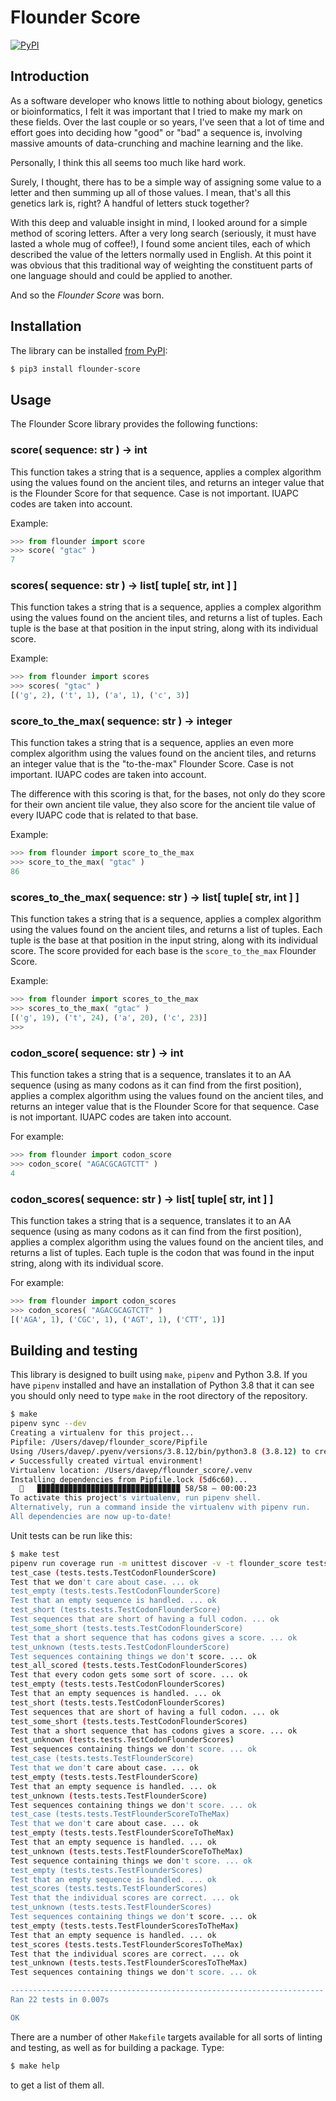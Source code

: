 # Flounder Score

[![PyPI](https://badge.fury.io/py/flounder-score.svg)](https://badge.fury.io/py/flounder-score)

## Introduction

As a software developer who knows little to nothing about biology, genetics
or bioinformatics, I felt it was important that I tried to make my mark on
these fields. Over the last couple or so years, I've seen that a lot of time
and effort goes into deciding how "good" or "bad" a sequence is, involving
massive amounts of data-crunching and machine learning and the like.

Personally, I think this all seems too much like hard work.

Surely, I thought, there has to be a simple way of assigning some value to a
letter and then summing up all of those values. I mean, that's all this
genetics lark is, right? A handful of letters stuck together?

With this deep and valuable insight in mind, I looked around for a simple
method of scoring letters. After a very long search (seriously, it must have
lasted a whole mug of coffee!), I found some ancient tiles, each of which
described the value of the letters normally used in English. At this point
it was obvious that this traditional way of weighting the constituent parts
of one language should and could be applied to another.

And so the *Flounder Score* was born.

## Installation

The library can be installed [from
PyPI](https://pypi.org/project/flounder-score/):

```sh
$ pip3 install flounder-score
```

## Usage

The Flounder Score library provides the following functions:

### score( sequence: str ) -> int

This function takes a string that is a sequence, applies a complex algorithm
using the values found on the ancient tiles, and returns an integer value
that is the Flounder Score for that sequence. Case is not important. IUAPC
codes are taken into account.

Example:

```python
>>> from flounder import score
>>> score( "gtac" )
7
```

### scores( sequence: str ) -> list[ tuple[ str, int ] ]

This function takes a string that is a sequence, applies a complex algorithm
using the values found on the ancient tiles, and returns a list of tuples.
Each tuple is the base at that position in the input string, along with its
individual score.

Example:

```python
>>> from flounder import scores
>>> scores( "gtac" )
[('g', 2), ('t', 1), ('a', 1), ('c', 3)]
```

### score_to_the_max( sequence: str ) -> integer

This function takes a string that is a sequence, applies an even more
complex algorithm using the values found on the ancient tiles, and returns
an integer value that is the "to-the-max" Flounder Score. Case is not
important. IUAPC codes are taken into account.

The difference with this scoring is that, for the bases, not only do they
score for their own ancient tile value, they also score for the ancient tile
value of every IUAPC code that is related to that base.

Example:

```python
>>> from flounder import score_to_the_max
>>> score_to_the_max( "gtac" )
86
```

### scores_to_the_max( sequence: str ) -> list[ tuple[ str, int ] ]

This function takes a string that is a sequence, applies a complex algorithm
using the values found on the ancient tiles, and returns a list of tuples.
Each tuple is the base at that position in the input string, along with its
individual score. The score provided for each base is the `score_to_the_max`
Flounder Score.

Example:

```python
>>> from flounder import scores_to_the_max
>>> scores_to_the_max( "gtac" )
[('g', 19), ('t', 24), ('a', 20), ('c', 23)]
>>>
```

### codon_score( sequence: str ) -> int

This function takes a string that is a sequence, translates it to an AA
sequence (using as many codons as it can find from the first position),
applies a complex algorithm using the values found on the ancient tiles, and
returns an integer value that is the Flounder Score for that sequence. Case
is not important. IUAPC codes are taken into account.

For example:

```python
>>> from flounder import codon_score
>>> codon_score( "AGACGCAGTCTT" )
4
```

### codon_scores( sequence: str ) -> list[ tuple[ str, int ] ]

This function takes a string that is a sequence, translates it to an AA
sequence (using as many codons as it can find from the first position),
applies a complex algorithm using the values found on the ancient tiles, and
returns a list of tuples. Each tuple is the codon that was found in the
input string, along with its individual score.

For example:

```python
>>> from flounder import codon_scores
>>> codon_scores( "AGACGCAGTCTT" )
[('AGA', 1), ('CGC', 1), ('AGT', 1), ('CTT', 1)]
```

## Building and testing

This library is designed to built using `make`, `pipenv` and Python 3.8. If
you have `pipenv` installed and have an installation of Python 3.8 that it
can see you should only need to type `make` in the root directory of the
repository.

```sh
$ make
pipenv sync --dev
Creating a virtualenv for this project...
Pipfile: /Users/davep/flounder_score/Pipfile
Using /Users/davep/.pyenv/versions/3.8.12/bin/python3.8 (3.8.12) to create virtualenv...
✔ Successfully created virtual environment!
Virtualenv location: /Users/davep/flounder_score/.venv
Installing dependencies from Pipfile.lock (5d6c60)...
  🐍   ▉▉▉▉▉▉▉▉▉▉▉▉▉▉▉▉▉▉▉▉▉▉▉▉▉▉▉▉▉▉▉▉ 58/58 — 00:00:23
To activate this project's virtualenv, run pipenv shell.
Alternatively, run a command inside the virtualenv with pipenv run.
All dependencies are now up-to-date!
```

Unit tests can be run like this:

```sh
$ make test
pipenv run coverage run -m unittest discover -v -t flounder_score tests
test_case (tests.tests.TestCodonFlounderScore)
Test that we don't care about case. ... ok
test_empty (tests.tests.TestCodonFlounderScore)
Test that an empty sequence is handled. ... ok
test_short (tests.tests.TestCodonFlounderScore)
Test sequences that are short of having a full codon. ... ok
test_some_short (tests.tests.TestCodonFlounderScore)
Test that a short sequence that has codons gives a score. ... ok
test_unknown (tests.tests.TestCodonFlounderScore)
Test sequences containing things we don't score. ... ok
test_all_scored (tests.tests.TestCodonFlounderScores)
Test that every codon gets some sort of score. ... ok
test_empty (tests.tests.TestCodonFlounderScores)
Test that an empty sequences is handled. ... ok
test_short (tests.tests.TestCodonFlounderScores)
Test sequences that are short of having a full codon. ... ok
test_some_short (tests.tests.TestCodonFlounderScores)
Test that a short sequence that has codons gives a score. ... ok
test_unknown (tests.tests.TestCodonFlounderScores)
Test sequences containing things we don't score. ... ok
test_case (tests.tests.TestFlounderScore)
Test that we don't care about case. ... ok
test_empty (tests.tests.TestFlounderScore)
Test that an empty sequence is handled. ... ok
test_unknown (tests.tests.TestFlounderScore)
Test sequences containing things we don't score. ... ok
test_case (tests.tests.TestFlounderScoreToTheMax)
Test that we don't care about case. ... ok
test_empty (tests.tests.TestFlounderScoreToTheMax)
Test that an empty sequence is handled. ... ok
test_unknown (tests.tests.TestFlounderScoreToTheMax)
Test sequence containing things we don't score. ... ok
test_empty (tests.tests.TestFlounderScores)
Test that an empty sequence is handled. ... ok
test_scores (tests.tests.TestFlounderScores)
Test that the individual scores are correct. ... ok
test_unknown (tests.tests.TestFlounderScores)
Test sequences containing things we don't score. ... ok
test_empty (tests.tests.TestFlounderScoresToTheMax)
Test that an empty sequence is handled. ... ok
test_scores (tests.tests.TestFlounderScoresToTheMax)
Test that the individual scores are correct. ... ok
test_unknown (tests.tests.TestFlounderScoresToTheMax)
Test sequences containing things we don't score. ... ok

----------------------------------------------------------------------
Ran 22 tests in 0.007s

OK
```

There are a number of other `Makefile` targets available for all sorts of
linting and testing, as well as for building a package. Type:

```sh
$ make help
```

to get a list of them all.

[//]: # (README.md ends here)
